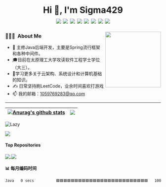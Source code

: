 <h1 align="center">Hi 👋, I'm Sigma429
  <div style="text-align: center;">
    <img src="https://img.shields.io/badge/Java-blue" style="display: inline-block;" /> 
    <img src="https://img.shields.io/badge/Spring-green" style="display: inline-block;" /> 
    <img src="https://img.shields.io/badge/Mysql-brown" style="display: inline-block;" />
    <img src="https://img.shields.io/badge/Python-yellow" style="display: inline-block;" />
    <img src="https://img.shields.io/badge/Linux-Cambridge%20blu=e" style="display: inline-block;" /> 
    <img src="https://img.shields.io/badge/Docker-violet" style="display: inline-block;" /> 
    <img src="https://img.shields.io/badge/%E8%AE%BE%E8%AE%A1%E6%A8%A1%E5%BC%8F-yellow" style="display: inline-block;" /> 
    <img src="https://img.shields.io/badge/%E8%AE%A1%E7%AE%97%E6%9C%BA%E5%9F%BA%E7%A1%80-red" style="display: inline-block;" /> 
  </div>
</h1>

<img align="right" width="180" src="https://camo.githubusercontent.com/5124bc64baa72108c343f25e8d9dd1680c99d2b9559b5b313c43761dd48ca743/68747470733a2f2f63646e2e6a7364656c6976722e6e65742f67682f73756e3032323553554e2f73756e3032323553554e2f6173736574732f696d616765732f617374726f6e6175742e706e67">

<h3> 👨🏻‍💻 &nbsp;About Me </h3>

-   🤔 主修Java后端开发，主要是Spring流行框架和各种中间件。
-   🎓目前在太原理工大学攻读软件工程学士学位（大三）。
-   🌱学习更多关于云架构、系统设计和计算机基础的知识。
-   ✍️ 日常坚持刷LeetCode，业余时间喜欢打游戏
-   📫 我的邮箱：1059769283@qq.com

---



| <a href="https://github.com/anuraghazra/github-readme-stats"><img align="center" src="https://github-readme-stats.vercel.app/api?username=Sigma429&show_icons=true&include_all_commits=true&theme=buefy&hide_border=true" alt="Anurag's github stats" /></a> | <a href="https://github.com/anuraghazra/github-readme-stats"><img align="center" src="https://github-readme-stats.vercel.app/api/top-langs/?username=Sigma429&layout=compact&theme=buefy&hide_border=true" /></a> |
| ------------------------------------------------------------ | ------------------------------------------------------------ |

<img src="https://github-readme-activity-graph.vercel.app/graph?username=Sigma429&theme=github-compact&custom_title=Activity&radius=30&height=250" alt="Lazy">

![](https://github-profile-trophy.vercel.app/?username=Sigma429&no-frame=false&column=9&margin-w=10)

#### Top Repositories

<a href="https://github.com/Sigma429/sl-express">
  <img align="center" src="https://github-readme-stats.vercel.app/api/pin/?username=Sigma429&repo=sl-express&theme=buefy" />
</a>

<a href="https://github.com/Sigma429/mall">
  <img align="center" src="https://github-readme-stats.vercel.app/api/pin/?username=Sigma429&repo=mall&theme=buefy" />
</a>

#### :bar_chart: 每月编码时间

<!--START_SECTION:waka-->

```txt
Java   0 secs          🟩🟩🟩🟩🟩🟩🟩🟩🟩🟩🟩🟩🟩🟩🟩🟩🟩🟩🟩🟩🟩🟩🟩🟩🟩   100.00 %
```

<!--END_SECTION:waka-->
